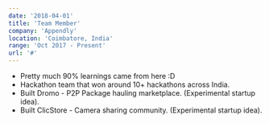 ```yaml
---
date: '2018-04-01'
title: 'Team Member'
company: 'Appendly'
location: 'Coimbatore, India'
range: 'Oct 2017 - Present'
url: '#'
---
```


- Pretty much 90% learnings came from here :D
- Hackathon team that won around 10+ hackathons across India.
- Built Dromo - P2P Package hauling marketplace. (Experimental startup idea).
- Built ClicStore - Camera sharing community. (Experimental startup idea).
